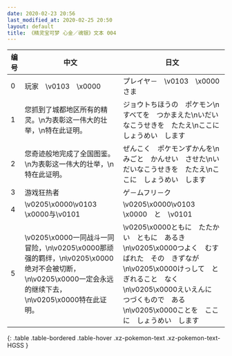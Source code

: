 ```yaml
---
date: 2020-02-23 20:56
last_modified_at: 2020-02-25 20:50
layout: default
title: 《精灵宝可梦 心金／魂银》文本 004
---
```

| 编号 | 中文 | 日文 |
| ---- | ---- | ---- |
| 0 | 玩家　\v0103　\x0000 | プレイヤ－　\v0103　\x0000さま |
| 1 | 您抓到了城都地区所有的精灵。\n为表彰这一伟大的壮举，\n特在此证明。 | ジョウトちほうの　ポケモン\nすべてを　つかまえた\nいだいなこうせきを　たたえ\nここに　しょうめい　します |
| 2 | 您奇迹般地完成了全国图鉴。\n为表彰这一伟大的壮举，\n特在此证明。 | ぜんこく　ポケモンずかんを\nみごと　かんせい　させた\nいだいなこうせきを　たたえ\nここに　しょうめい　します |
| 3 | 游戏狂热者 | ゲ－ムフリ－ク |
| 4 | \v0205\x0000\v0103　\x0000与\v0101　　 | \v0205\x0000\v0103　\x0000　と　\v0101　　 |
| 5 | \v0205\x0000一同战斗一同冒险，\n\v0205\x0000那顽强的羁绊，\n\v0205\x0000绝对不会被切断，\n\v0205\x0000一定会永远的继续下去，\n\v0205\x0000特在此证明。 | \v0205\x0000ともに　たたかい　ともに　あるき\n\v0205\x0000つよく　むすばれた　その　きずなが\n\v0205\x0000けっして　とぎれること　なく\n\v0205\x0000えいえんに　つづくもので　ある\n\v0205\x0000ことを　ここに　しょうめい　します |
{: .table .table-bordered .table-hover .xz-pokemon-text .xz-pokemon-text-HGSS }